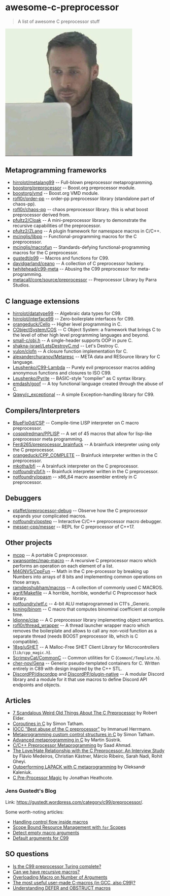 # awesome-c-preprocessor

> A list of awesome C preprocessor stuff

<img src="meme.jpeg" width="400px">

## Metaprogramming frameworks

 - [hirrolot/metalang99](https://github.com/hirrolot/metalang99) -- Full-blown preprocessor metaprogramming.
 - [boostorg/preprocessor](https://github.com/boostorg/preprocessor) -- Boost.org preprocessor module.
 - [boostorg/vmd](https://github.com/boostorg/vmd) -- Boost.org VMD module.
 - [rofl0r/order-pp](https://github.com/rofl0r/order-pp) -- order-pp preprocessor library (standalone part of chaos-pp).
 - [rofl0r/chaos-pp](https://github.com/rofl0r/chaos-pp) -- chaos preprocessor library. this is what boost preprocessor derived from.
 - [pfultz2/Cloak](https://github.com/pfultz2/Cloak) -- A mini-preprocessor library to demonstrate the recursive capabilities of the preprocessor.
 - [pfultz2/ZLang](https://github.com/pfultz2/ZLang) -- A plugin framework for namespace macros in C/C++.
 - [mcinglis/libpp](https://github.com/mcinglis/libpp) -- Functional-programming macros for the C preprocessor.
 - [mcinglis/macrofun](https://github.com/mcinglis/macrofun) -- Standards-defying functional-programming macros for the C preprocessor.
 - [gustedt/p99](https://gitlab.inria.fr/gustedt/p99/) -- Macros and functions for C99.
 - [davidgarland/ceano](https://github.com/davidgarland/ceano) -- A collection of C preprocessor hackery.
 - [twhitehead/c99-meta](https://github.com/twhitehead/c99-meta) -- Abusing the C99 preprocessor for meta-programming.
 - [metacall/core/source/preprocessor](https://github.com/metacall/core/tree/develop/source/preprocessor) -- Preprocessor Library by Parra Studios.

## C language extensions

 - [hirrolot/datatype99](https://github.com/hirrolot/datatype99) -- Algebraic data types for C99.
 - [hirrolot/interface99](https://github.com/hirrolot/interface99) -- Zero-boilerplate interfaces for C99.
 - [orangeduck/Cello](https://github.com/orangeduck/Cello) -- Higher level programming in C.
 - [CObjectSystem/COS](https://github.com/CObjectSystem/COS) -- C Object System: a framework that brings C to the level of other high level programming languages and beyond.
 - [small-c/obj.h](https://github.com/small-c/obj.h) -- A single-header supports OOP in pure C.
 - [shakna-israel/LetsDestroyC.md](https://gist.github.com/shakna-israel/4fd31ee469274aa49f8f9793c3e71163#file-letsdestroyc-md) -- Let's Destroy C.
 - [yulon/clofn](https://github.com/yulon/clofn) -- A closure function implementation for C.
 - [alexanderchuranov/Metaresc](https://github.com/alexanderchuranov/Metaresc) -- META data and RESource library for C language.
 - [Leushenko/C99-Lambda](https://github.com/Leushenko/C99-Lambda) -- Purely evil preprocessor macros adding anonymous functions and closures to ISO C99.
 - [Leushenko/Pyrite](https://github.com/Leushenko/Pyrite) -- BASIC-style "compiler" as C syntax library.
 - [emdash/goof](https://github.com/emdash/goof) -- A toy functional language created through the abuse of C.
 - [Qqwy/c_exceptional](https://github.com/Qqwy/c_exceptional) -- A simple Exception-handling library for C99.

## Compilers/Interpreters

 - [BlueFlo0d/CSP](https://github.com/BlueFlo0d/CSP) --  Compile-time LISP interpreter on C macro preprocessor.
 - [cospplredman/PPLISP](https://github.com/cospplredman/PPLISP) -- A set of 45 macros that allow for lisp-like preprocessor meta programming.
 - [Ferdi265/preprocessor_brainfuck](https://github.com/Ferdi265/preprocessor_brainfuck) -- A brainfuck interpreter using only the C preprocessor.
 - [orangeduck/CPP_COMPLETE](https://github.com/orangeduck/CPP_COMPLETE) -- Brainfuck interpreter written in the C preprocessor.
 - [mkotha/bfi](https://github.com/mkotha/bfi) -- A brainfuck interpreter on the C preprocessor.
 - [notfoundry/bf.h](https://gist.github.com/notfoundry/fad611951bbcec68d72be4fa093537a8#file-bf-h) -- Brainfuck interpreter written in the C preprocessor.
 - [notfoundry/ppasm](https://github.com/notfoundry/ppasm) -- x86_64 macro assembler entirely in C preprocessor.

## Debuggers

 - [ptaffet/preprocessor-debug](https://github.com/ptaffet/preprocessor-debug) -- Observe how the C preprocessor expands your complicated macros.
 - [notfoundry/ppstep](https://github.com/notfoundry/ppstep) -- Interactive C/C++ preprocessor macro debugger.
 - [messer-cpp/messer](https://github.com/messer-cpp/messer) -- REPL for C preprocessor of C++17.

## Other projects

 - [mcpp](https://mcpp.sourceforge.net/) -- A portable C preprocessor.
 - [swansontec/map-macro](https://github.com/swansontec/map-macro) -- A recursive C preprocessor macro which performs an operation on each element of a list.
 - [M4GNV5/CppFun](https://github.com/M4GNV5/CppFun) -- Math in the C pre-processor by breaking up Numbers into arrays of 8 bits and implementing common operations on those arrays.
 - [ramdeoshubham/macros](https://github.com/ramdeoshubham/macros) -- A collection of commonly used C MACROS.
 - [agrif/Makefile](https://gist.github.com/agrif/6127126) -- A horrible, horrible, wonderful C Preprocessor hack library.
 - [notfoundry/wtf.c](https://gist.github.com/notfoundry/aa927a9ef07a3a5990b08c5e78b0b492) -- 4-bit ALU metaprogrammed in C11's \_Generic.
 - [kcning/binom](https://github.com/kcning/binom) -- C macro that computes binominal coefficient at compile time.
 - [ldionne/cisp](https://github.com/ldionne/cisp) -- A C preprocessor library implementing object semantics.
 - [rofl0r/thread_wrapper](https://github.com/rofl0r/thread_wrapper) -- A thread launcher wrapper macro which removes the boilerplate and allows to call any non-void function as a separate thread (needs BOOST preprocessor lib, which is C compatible).
 - [18sg/uSHET](https://github.com/18sg/uSHET/blob/c09e0acafd86720efe42dc15c63e0cc228244c32/lib/cpp_magic.h) -- A Malloc-Free SHET Client Library for Microcontrollers (`lib/cpp_magic.h`).
 - [ScrimpyCat/CommonC](https://github.com/ScrimpyCat/CommonC/blob/30983aa36b2e4e17ade1d0ad60ba7b27ccf16bad/CommonC/Template.h) -- Common utilities for C (`CommonC/Template.h`).
 - [cher-nov/Gena](https://github.com/cher-nov/Gena) -- Generic pseudo-templated containers for C. Written entirely in C89 with design inspired by the C++ STL.
 - [DiscordPP/discordpp](https://github.com/DiscordPP/discordpp) and [DiscordPP/plugin-native](https://github.com/DiscordPP/plugin-native) -- A modular Discord library and a module for it that use macros to define Discord API endpoints and objects.

## Articles

 - [7 Scandalous Weird Old Things About The C Preprocessor](https://blog.robertelder.org/7-weird-old-things-about-the-c-preprocessor/) by Robert Elder.
 - [Coroutines in C](https://www.chiark.greenend.org.uk/~sgtatham/coroutines.html) by Simon Tatham.
 - [IOCC "Best abuse of the C preprocessor"](http://www.ioccc.org/2001/herrmann1.hint) by Immanuel Herrmann.
 - [Metaprogramming custom control structures in C](https://www.chiark.greenend.org.uk/~sgtatham/mp/) by Simon Tatham.
 - [Advanced metaprogramming in C](https://250bpm.com/blog:56/) by Martin Sústrik.
 - [C/C++ Preprocessor Metaprogramming](http://saadahmad.ca/cc-preprocessor-metaprogramming-2/) by Saad Ahmad.
 - [The Love/Hate Relationship with the C Preprocessor: An Interview Study](https://www.cs.cmu.edu/~ckaestne/pdf/ecoop15.pdf) by Flávio Medeiros, Christian Kästner, Márcio Ribeiro, Sarah Nadi, Rohit Gheyi.
 - [Outperforming LAPACK with C metaprogramming](https://wordsandbuttons.online/outperforming_lapack_with_c_metaprogramming.html) by Oleksandr Kaleniuk.
 - [C Pre-Processor Magic](http://jhnet.co.uk/articles/cpp_magic) by Jonathan Heathcote.

### Jens Gustedt's Blog

Link: https://gustedt.wordpress.com/category/c99/preprocessor/.

Some worth-noting articles:

 - [Handling control flow inside macros](https://gustedt.wordpress.com/2011/02/02/handling-control-flow-inside-macros/)
 - [Scope Bound Resource Management with `for` Scopes](https://gustedt.wordpress.com/2010/08/14/scope-bound-resource-management-with-for-scopes/)
 - [Detect empty macro arguments](https://gustedt.wordpress.com/2010/06/08/detect-empty-macro-arguments/)
 - [Default arguments for C99](https://gustedt.wordpress.com/2010/06/03/default-arguments-for-c99/)

## SO questions

 - [Is the C99 preprocessor Turing complete?](https://stackoverflow.com/questions/3136686/is-the-c99-preprocessor-turing-complete)
 - [Can we have recursive macros?](https://stackoverflow.com/questions/12447557/can-we-have-recursive-macros)
 - [Overloading Macro on Number of Arguments](https://stackoverflow.com/questions/11761703/overloading-macro-on-number-of-arguments)
 - [The most useful user-made C-macros (in GCC, also C99)?](https://stackoverflow.com/questions/1772119/the-most-useful-user-made-c-macros-in-gcc-also-c99)
 - [Understanding DEFER and OBSTRUCT macros](https://stackoverflow.com/questions/29962560/understanding-defer-and-obstruct-macros)
